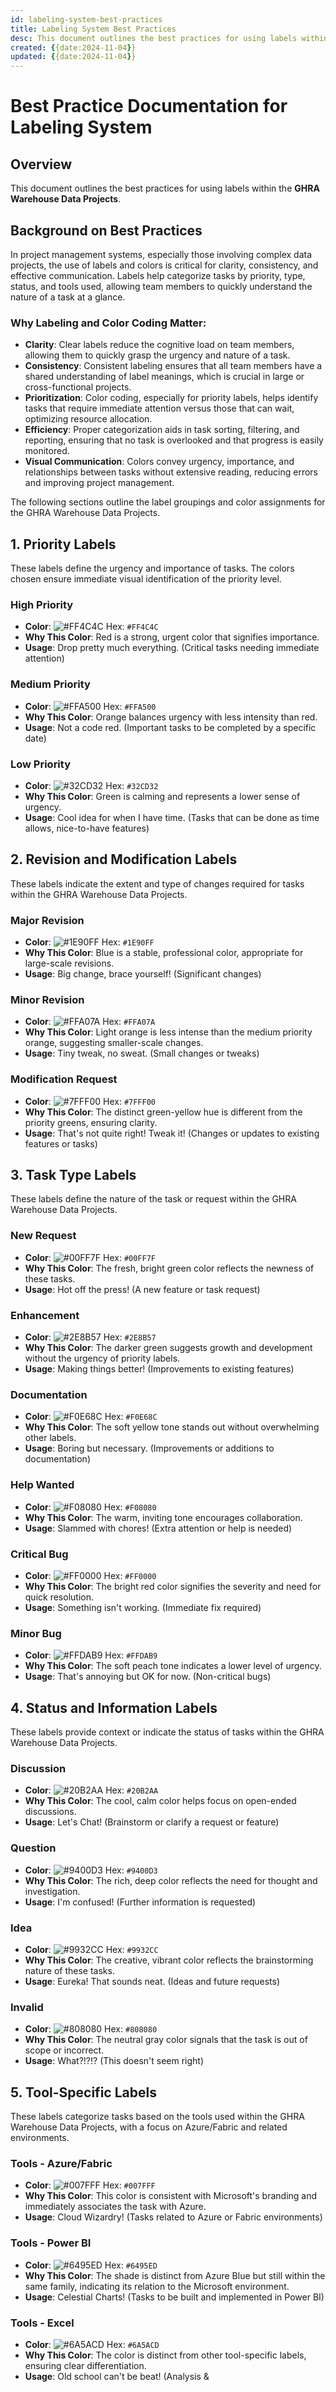 ```yaml
---
id: labeling-system-best-practices
title: Labeling System Best Practices
desc: This document outlines the best practices for using labels within the GHRA Warehouse Data Projects.
created: {{date:2024-11-04}}
updated: {{date:2024-11-04}}
---
```


# Best Practice Documentation for Labeling System

## Overview
This document outlines the best practices for using labels within the **GHRA Warehouse Data Projects**.

## Background on Best Practices
In project management systems, especially those involving complex data projects, the use of labels and colors is critical for clarity, consistency, and effective communication. Labels help categorize tasks by priority, type, status, and tools used, allowing team members to quickly understand the nature of a task at a glance.

### Why Labeling and Color Coding Matter:

- **Clarity**: Clear labels reduce the cognitive load on team members, allowing them to quickly grasp the urgency and nature of a task.
- **Consistency**: Consistent labeling ensures that all team members have a shared understanding of label meanings, which is crucial in large or cross-functional projects.
- **Prioritization**: Color coding, especially for priority labels, helps identify tasks that require immediate attention versus those that can wait, optimizing resource allocation.
- **Efficiency**: Proper categorization aids in task sorting, filtering, and reporting, ensuring that no task is overlooked and that progress is easily monitored.
- **Visual Communication**: Colors convey urgency, importance, and relationships between tasks without extensive reading, reducing errors and improving project management.

The following sections outline the label groupings and color assignments for the GHRA Warehouse Data Projects.

## 1. Priority Labels
These labels define the urgency and importance of tasks. The colors chosen ensure immediate visual identification of the priority level.

### High Priority
- **Color**: ![#FF4C4C](https://via.placeholder.com/15/FF4C4C/000000?text=+) Hex: `#FF4C4C`
- **Why This Color**: Red is a strong, urgent color that signifies importance.
- **Usage**: Drop pretty much everything. (Critical tasks needing immediate attention)

### Medium Priority
- **Color**: ![#FFA500](https://via.placeholder.com/15/FFA500/000000?text=+) Hex: `#FFA500`
- **Why This Color**: Orange balances urgency with less intensity than red.
- **Usage**: Not a code red. (Important tasks to be completed by a specific date)

### Low Priority
- **Color**: ![#32CD32](https://via.placeholder.com/15/32CD32/000000?text=+) Hex: `#32CD32`
- **Why This Color**: Green is calming and represents a lower sense of urgency.
- **Usage**: Cool idea for when I have time. (Tasks that can be done as time allows, nice-to-have features)

## 2. Revision and Modification Labels
These labels indicate the extent and type of changes required for tasks within the GHRA Warehouse Data Projects.

### Major Revision
- **Color**: ![#1E90FF](https://via.placeholder.com/15/1E90FF/000000?text=+) Hex: `#1E90FF`
- **Why This Color**: Blue is a stable, professional color, appropriate for large-scale revisions.
- **Usage**: Big change, brace yourself! (Significant changes)

### Minor Revision
- **Color**: ![#FFA07A](https://via.placeholder.com/15/FFA07A/000000?text=+) Hex: `#FFA07A`
- **Why This Color**: Light orange is less intense than the medium priority orange, suggesting smaller-scale changes.
- **Usage**: Tiny tweak, no sweat. (Small changes or tweaks)

### Modification Request
- **Color**: ![#7FFF00](https://via.placeholder.com/15/7FFF00/000000?text=+) Hex: `#7FFF00`
- **Why This Color**: The distinct green-yellow hue is different from the priority greens, ensuring clarity.
- **Usage**: That's not quite right! Tweak it! (Changes or updates to existing features or tasks)

## 3. Task Type Labels
These labels define the nature of the task or request within the GHRA Warehouse Data Projects.

### New Request
- **Color**: ![#00FF7F](https://via.placeholder.com/15/00FF7F/000000?text=+) Hex: `#00FF7F`
- **Why This Color**: The fresh, bright green color reflects the newness of these tasks.
- **Usage**: Hot off the press! (A new feature or task request)

### Enhancement
- **Color**: ![#2E8B57](https://via.placeholder.com/15/2E8B57/000000?text=+) Hex: `#2E8B57`
- **Why This Color**: The darker green suggests growth and development without the urgency of priority labels.
- **Usage**: Making things better! (Improvements to existing features)

### Documentation
- **Color**: ![#F0E68C](https://via.placeholder.com/15/F0E68C/000000?text=+) Hex: `#F0E68C`
- **Why This Color**: The soft yellow tone stands out without overwhelming other labels.
- **Usage**: Boring but necessary. (Improvements or additions to documentation)

### Help Wanted
- **Color**: ![#F08080](https://via.placeholder.com/15/F08080/000000?text=+) Hex: `#F08080`
- **Why This Color**: The warm, inviting tone encourages collaboration.
- **Usage**: Slammed with chores! (Extra attention or help is needed)

### Critical Bug
- **Color**: ![#FF0000](https://via.placeholder.com/15/FF0000/000000?text=+) Hex: `#FF0000`
- **Why This Color**: The bright red color signifies the severity and need for quick resolution.
- **Usage**: Something isn't working. (Immediate fix required)

### Minor Bug
- **Color**: ![#FFDAB9](https://via.placeholder.com/15/FFDAB9/000000?text=+) Hex: `#FFDAB9`
- **Why This Color**: The soft peach tone indicates a lower level of urgency.
- **Usage**: That's annoying but OK for now. (Non-critical bugs)

## 4. Status and Information Labels
These labels provide context or indicate the status of tasks within the GHRA Warehouse Data Projects.

### Discussion
- **Color**: ![#20B2AA](https://via.placeholder.com/15/20B2AA/000000?text=+) Hex: `#20B2AA`
- **Why This Color**: The cool, calm color helps focus on open-ended discussions.
- **Usage**: Let's Chat! (Brainstorm or clarify a request or feature)

### Question
- **Color**: ![#9400D3](https://via.placeholder.com/15/9400D3/000000?text=+) Hex: `#9400D3`
- **Why This Color**: The rich, deep color reflects the need for thought and investigation.
- **Usage**: I'm confused! (Further information is requested)

### Idea
- **Color**: ![#9932CC](https://via.placeholder.com/15/9932CC/000000?text=+) Hex: `#9932CC`
- **Why This Color**: The creative, vibrant color reflects the brainstorming nature of these tasks.
- **Usage**: Eureka! That sounds neat. (Ideas and future requests)

### Invalid
- **Color**: ![#808080](https://via.placeholder.com/15/808080/000000?text=+) Hex: `#808080`
- **Why This Color**: The neutral gray color signals that the task is out of scope or incorrect.
- **Usage**: What?!?!? (This doesn't seem right)

## 5. Tool-Specific Labels
These labels categorize tasks based on the tools used within the GHRA Warehouse Data Projects, with a focus on Azure/Fabric and related environments.

### Tools - Azure/Fabric
- **Color**: ![#007FFF](https://via.placeholder.com/15/007FFF/000000?text=+) Hex: `#007FFF`
- **Why This Color**: This color is consistent with Microsoft's branding and immediately associates the task with Azure.
- **Usage**: Cloud Wizardry! (Tasks related to Azure or Fabric environments)

### Tools - Power BI
- **Color**: ![#6495ED](https://via.placeholder.com/15/6495ED/000000?text=+) Hex: `#6495ED`
- **Why This Color**: The shade is distinct from Azure Blue but still within the same family, indicating its relation to the Microsoft environment.
- **Usage**: Celestial Charts! (Tasks to be built and implemented in Power BI)

### Tools - Excel
- **Color**: ![#6A5ACD](https://via.placeholder.com/15/6A5ACD/000000?text=+) Hex: `#6A5ACD`
- **Why This Color**: The color is distinct from other tool-specific labels, ensuring clear differentiation.
- **Usage**: Old school can't be beat! (Analysis &
